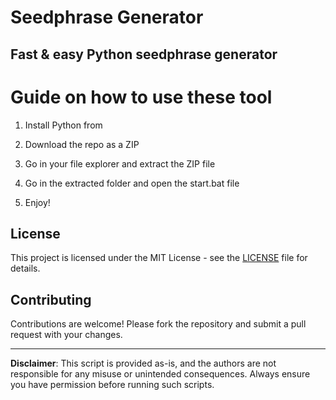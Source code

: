 # Seedphrase Generator              
              
## Fast & easy Python seedphrase generator                 
                      
# Guide on how to use these tool                      
                     
1. Install Python from                      
          
2. Download the repo as a ZIP               
              
3. Go in your file explorer and extract the ZIP file              
                     
4. Go in the extracted folder and open the start.bat file              
                    
5. Enjoy!                 
                       
## License                          
             
This project is licensed under the MIT License - see the [LICENSE](LICENSE) file for details.                          
         
## Contributing           
               
Contributions are welcome! Please fork the repository and submit a pull request with your changes.                
               
---               
                     
**Disclaimer**: This script is provided as-is, and the authors are not responsible for any misuse or unintended consequences. Always ensure you have permission before running such scripts.                   